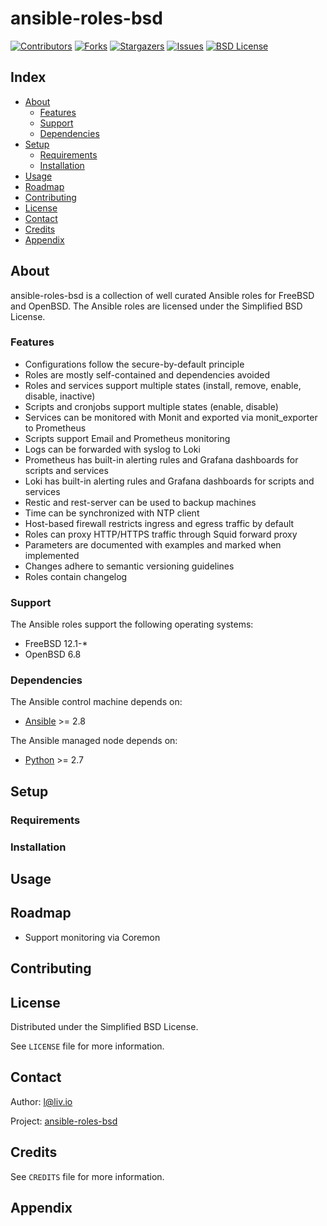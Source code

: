 # ansible-roles-bsd

<!-- shields.io -->
[![Contributors][contributors-shield]][contributors-url]
[![Forks][forks-shield]][forks-url]
[![Stargazers][stars-shield]][stars-url]
[![Issues][issues-shield]][issues-url]
[![BSD License][license-shield]][license-url]

## Index

* [About](#about)
  * [Features](#features)
  * [Support](#support)
  * [Dependencies](#dependencies)
* [Setup](#setup)
  * [Requirements](#requirements)
  * [Installation](#installation)
* [Usage](#usage)
* [Roadmap](#roadmap)
* [Contributing](#contributing)
* [License](#license)
* [Contact](#contact)
* [Credits](#credits)
* [Appendix](#appendix)

## About

ansible-roles-bsd is a collection of well curated Ansible roles for FreeBSD and OpenBSD. The Ansible roles are licensed under the Simplified BSD License.

### Features

* Configurations follow the secure-by-default principle
* Roles are mostly self-contained and dependencies avoided
* Roles and services support multiple states (install, remove, enable, disable, inactive)
* Scripts and cronjobs support multiple states (enable, disable)
* Services can be monitored with Monit and exported via monit_exporter to Prometheus
* Scripts support Email and Prometheus monitoring
* Logs can be forwarded with syslog to Loki
* Prometheus has built-in alerting rules and Grafana dashboards for scripts and services
* Loki has built-in alerting rules and Grafana dashboards for scripts and services
* Restic and rest-server can be used to backup machines
* Time can be synchronized with NTP client
* Host-based firewall restricts ingress and egress traffic by default
* Roles can proxy HTTP/HTTPS traffic through Squid forward proxy
* Parameters are documented with examples and marked when implemented
* Changes adhere to semantic versioning guidelines
* Roles contain changelog

### Support

The Ansible roles support the following operating systems:
* FreeBSD 12.1-*
* OpenBSD 6.8

### Dependencies

The Ansible control machine depends on:
* [Ansible](https://github.com/ansible/ansible) >= 2.8

The Ansible managed node depends on:
* [Python](https://github.com/python/cpython) >= 2.7

## Setup

### Requirements

### Installation

## Usage

## Roadmap

* Support monitoring via Coremon

## Contributing

## License

Distributed under the Simplified BSD License.

See `LICENSE` file for more information.

## Contact

Author: l@liv.io

Project: [ansible-roles-bsd](https://github.com/liv-io/ansible-roles-bsd)

## Credits

See `CREDITS` file for more information.

## Appendix

<!-- shields.io -->
[contributors-shield]: https://img.shields.io/github/contributors/liv-io/coremon.svg?style=flat
[contributors-url]: https://github.com/liv-io/coremon/graphs/contributors
[forks-shield]: https://img.shields.io/github/forks/liv-io/coremon.svg?style=flat
[forks-url]: https://github.com/liv-io/coremon/network/members
[stars-shield]: https://img.shields.io/github/stars/liv-io/coremon.svg?style=flat
[stars-url]: https://github.com/liv-io/coremon/stargazers
[issues-shield]: https://img.shields.io/github/issues/liv-io/coremon.svg?style=flat
[issues-url]: https://github.com/liv-io/coremon/issues
[license-shield]: https://img.shields.io/github/license/liv-io/coremon.svg?style=flat
[license-url]: https://github.com/liv-io/coremon/blob/master/LICENSE
